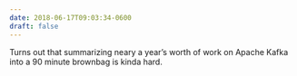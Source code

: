 ```yaml
---
date: 2018-06-17T09:03:34-0600
draft: false
---
```




Turns out that summarizing neary a year’s worth of work on Apache Kafka into a 90 minute brownbag is kinda hard.




